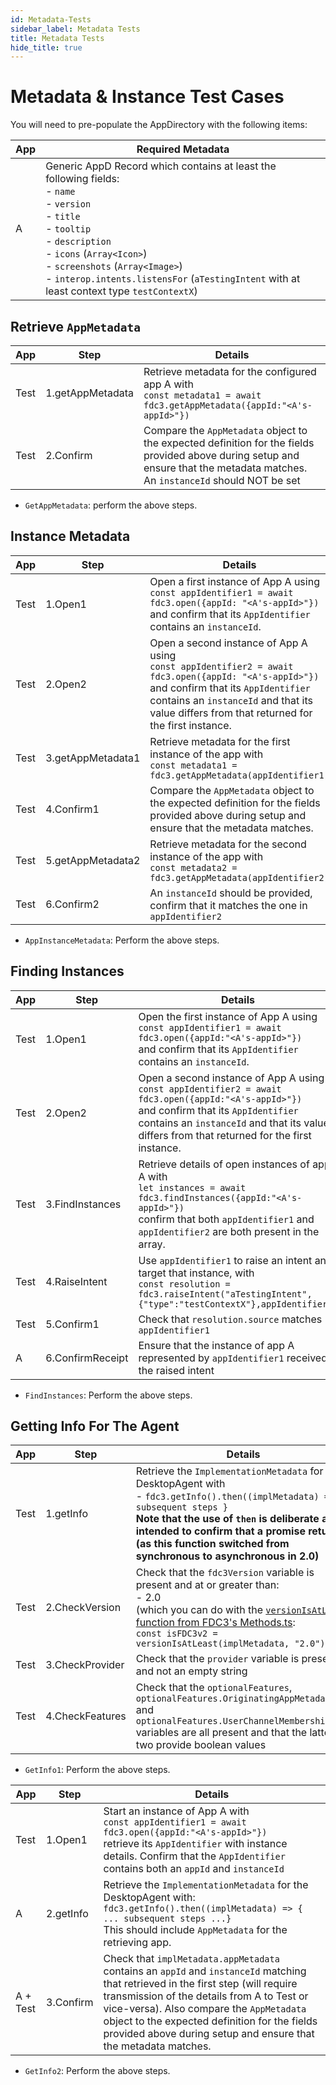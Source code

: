 ```yaml
---
id: Metadata-Tests
sidebar_label: Metadata Tests
title: Metadata Tests
hide_title: true
---
```


# Metadata & Instance Test Cases
<!-- markdownlint-disable MD033 -->

You will need to pre-populate the AppDirectory with the following items:

| App | Required Metadata                        |
|-----|------------------------------------------|
| A   | Generic AppD Record which contains at least the following fields:<br />- `name`<br />- `version`<br />- `title`<br />- `tooltip`<br />- `description`<br />- `icons` (`Array<Icon>`)<br />- `screenshots` (`Array<Image>`)<br />- `interop.intents.listensFor` (`aTestingIntent` with at least context type `testContextX`)  |

## Retrieve `AppMetadata`

| App    | Step             | Details                                                                                           |
|--------|------------------|---------------------------------------------------------------------------------------------------|
| Test   | 1.getAppMetadata | Retrieve metadata for the configured app A with <br/> `const metadata1 = await fdc3.getAppMetadata({appId:"<A's-appId>"})`  |
| Test   | 2.Confirm        | Compare the `AppMetadata` object to the expected definition for the fields provided above during setup and ensure that the metadata matches. An `instanceId` should NOT be set  |

- `GetAppMetadata`: perform the above steps.

## Instance Metadata

| App  | Step              | Details                                                                                           |
|------|-------------------|---------------------------------------------------------------------------------------------------|
| Test | 1.Open1           | Open a first instance of App A using <br/> `const appIdentifier1 = await fdc3.open({appId: "<A's-appId>"})` <br/>and confirm that its `AppIdentifier` contains an `instanceId`.  |
| Test | 2.Open2           | Open a second instance of App A using <br />`const appIdentifier2 = await fdc3.open({appId: "<A's-appId>"})` <br/>and confirm that its `AppIdentifier` contains an `instanceId` and that its value differs from that returned for the first instance. |
| Test | 3.getAppMetadata1 | Retrieve metadata for the first instance of the app with<br/> `const metadata1 = fdc3.getAppMetadata(appIdentifier1)` |
| Test | 4.Confirm1        | Compare the `AppMetadata` object to the expected definition for the fields provided above during setup and ensure that the metadata matches.  |
| Test | 5.getAppMetadata2 | Retrieve metadata for the second instance of the app with <br/>`const metadata2 = fdc3.getAppMetadata(appIdentifier2)`  |
| Test | 6.Confirm2        | An `instanceId` should be provided, confirm that it matches the one in `appIdentifier2`  |

- `AppInstanceMetadata`: Perform the above steps.

## Finding Instances

| App  | Step             | Details                                                                                           |
|------|------------------|---------------------------------------------------------------------------------------------------|
| Test | 1.Open1          | Open the first instance of App A using <br/> `const appIdentifier1 = await fdc3.open({appId:"<A's-appId>"})` <br/>and confirm that its `AppIdentifier` contains an `instanceId`.  |
| Test | 2.Open2          | Open a second instance of App A using <br />`const appIdentifier2 = await fdc3.open({appId:"<A's-appId>"})` <br/>and confirm that its `AppIdentifier` contains an `instanceId` and that its value differs from that returned for the first instance. |
| Test | 3.FindInstances  | Retrieve details of open instances of app A with <br/> `let instances = await fdc3.findInstances({appId:"<A's-appId>"})` <br/> confirm that both `appIdentifier1` and `appIdentifier2` are both present in the array. |
| Test | 4.RaiseIntent    | Use `appIdentifier1` to raise an intent and target that instance, with<br/> `const resolution = fdc3.raiseIntent("aTestingIntent",{"type":"testContextX"},appIdentifier1)` |
| Test | 5.Confirm1       | Check that `resolution.source` matches `appIdentifier1` |
| A    | 6.ConfirmReceipt | Ensure that the instance of app A represented by `appIdentifier1` received the raised intent |

- `FindInstances`: Perform the above steps.

## Getting Info For The Agent

| App  | Step            | Details                                                                                           |
|------|-----------------|---------------------------------------------------------------------------------------------------|
| Test | 1.getInfo       | Retrieve the `ImplementationMetadata` for the DesktopAgent with <br/> - `fdc3.getInfo().then((implMetadata) => { subsequent steps }`   <br />**Note that the use of `then` is deliberate and intended to confirm that a promise returned (as this function switched from synchronous to asynchronous in 2.0)**|
| Test | 2.CheckVersion  | Check that the `fdc3Version` variable is present and at or greater than:  <br /> - 2.0  <br />(which you can do with the [`versionIsAtLeast` function from FDC3's Methods.ts](https://github.com/finos/FDC3/blob/add64f8302c6dcdc8437cf0e245101e927b69ec2/src/api/Methods.ts#L207):<br />`const isFDC3v2 = versionIsAtLeast(implMetadata, "2.0")`  |
| Test | 3.CheckProvider | Check that the `provider` variable is present and not an empty string  |
| Test | 4.CheckFeatures | Check that the `optionalFeatures`, `optionalFeatures.OriginatingAppMetadata` and `optionalFeatures.UserChannelMembershipAPIs` variables are all present and that the latter two provide boolean values  |

- `GetInfo1`: Perform the above steps.

| App      | Step      | Details                                                                                           |
|----------|-----------|---------------------------------------------------------------------------------------------------|
| Test     | 1.Open1   | Start an instance of App A with <br/>`const appIdentifier1 = await fdc3.open({appId:"<A's-appId>"})` <br /> retrieve its `AppIdentifier` with instance details. Confirm that the `AppIdentifier` contains both an `appId` and `instanceId` |
| A        | 2.getInfo |   Retrieve the `ImplementationMetadata` for the DesktopAgent with: <br  />`fdc3.getInfo().then((implMetadata) => {  ... subsequent steps ...}` <br/> This should include `AppMetadata` for the retrieving app. |
| A + Test | 3.Confirm | Check that `implMetadata.appMetadata` contains an `appId` and `instanceId` matching that retrieved in the first step (will require transmission of the details from A to Test or vice-versa). Also compare the `AppMetadata` object to the expected definition for the fields provided above during setup and ensure that the metadata matches. |

- `GetInfo2`: Perform the above steps.
